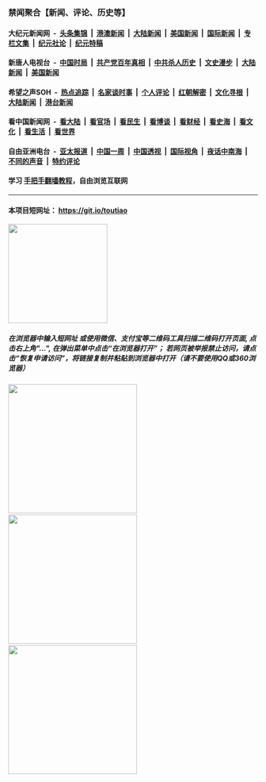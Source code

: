 ### 禁闻聚合【新闻、评论、历史等】

#### 大纪元新闻网 &nbsp;-&nbsp; [头条集锦](indexes/E头条集锦.md?t=02160933) &nbsp;|&nbsp; [港澳新闻](indexes/E港澳新闻.md?t=02160933)  &nbsp;|&nbsp; [大陆新闻](indexes/E大陆新闻.md?t=02160933) &nbsp;|&nbsp; [美国新闻](indexes/E美国新闻.md?t=02160933) &nbsp;|&nbsp; [国际新闻](indexes/E国际新闻.md?t=02160933) &nbsp;|&nbsp; [专栏文集](indexes/E专栏文集.md?t=02160933) &nbsp;|&nbsp; [纪元社论](indexes/E纪元社论.md?t=02160933) &nbsp;|&nbsp; [纪元特稿](indexes/E纪元特稿.md?t=02160933) 

#### 新唐人电视台 &nbsp;-&nbsp; [中国时局](indexes/N中国时局.md?t=02160933) &nbsp;|&nbsp; [共产党百年真相](indexes/N共产党百年真相.md?t=02160933) &nbsp;|&nbsp; [中共杀人历史](indexes/N中共杀人历史.md?t=02160933) &nbsp;|&nbsp; [文史漫步](indexes/N文史漫步.md?t=02160933) &nbsp;|&nbsp; [大陆新闻](indexes/N大陆新闻.md?t=02160933) &nbsp;|&nbsp; [美国新闻](indexes/N美国新闻.md?t=02160933)

#### 希望之声SOH &nbsp;-&nbsp; [热点追踪](indexes/H热点追踪.md?t=02160933) &nbsp;|&nbsp; [名家谈时事](indexes/H名家谈时事.md?t=02160933) &nbsp;|&nbsp; [个人评论](indexes/H个人评论.md?t=02160933)  &nbsp;|&nbsp; [红朝解密](indexes/H红朝解密.md?t=02160933) &nbsp;|&nbsp; [文化寻根](indexes/H文化寻根.md?t=02160933) &nbsp;|&nbsp; [大陆新闻](indexes/H大陆新闻.md?t=02160933) &nbsp;|&nbsp; [港台新闻](indexes/H港台新闻.md?t=02160933)

#### 看中国新闻网 &nbsp;-&nbsp; [看大陆](indexes/S看大陆.md?t=02160933) &nbsp;|&nbsp; [看官场](indexes/S看官场.md?t=02160933) &nbsp;|&nbsp; [看民生](indexes/S看民生.md?t=02160933)  &nbsp;|&nbsp; [看博谈](indexes/S看博谈.md?t=02160933) &nbsp;|&nbsp; [看财经](indexes/S看财经.md?t=02160933) &nbsp;|&nbsp; [看史海](indexes/S看史海.md?t=02160933) &nbsp;|&nbsp; [看文化](indexes/S看文化.md?t=02160933) &nbsp;|&nbsp; [看生活](indexes/S看生活.md?t=02160933) &nbsp;|&nbsp; [看世界](indexes/S看世界.md?t=02160933)

#### 自由亚洲电台 &nbsp;-&nbsp; [亚太报道](indexes/R亚太报道.md?t=02160933) &nbsp;|&nbsp; [中国一周](indexes/R中国一周.md?t=02160933) &nbsp;|&nbsp; [中国透视](indexes/R中国透视.md?t=02160933)  &nbsp;|&nbsp; [国际视角](indexes/R国际视角.md?t=02160933) &nbsp;|&nbsp; [夜话中南海](indexes/R夜话中南海.md?t=02160933) &nbsp;|&nbsp; [不同的声音](indexes/R不同的声音.md?t=02160933) &nbsp;|&nbsp; [特约评论](indexes/R特约评论.md?t=02160933)

#### 学习 [手把手翻墙教程](https://github.com/gfw-breaker/guides/wiki)，自由浏览互联网

----

#### 本项目短网址： https://git.io/toutiao
<img src="https://raw.githubusercontent.com/gfw-breaker/banned-news/master/scripts/img/qr.png" width="200px"/>  

##### 在浏览器中输入短网址 或使用微信、支付宝等二维码工具扫描二维码打开页面, 点击右上角"...", 在弹出菜单中点击“在浏览器打开”； 若网页被举报禁止访问，请点击“恢复申请访问”，将链接复制并粘贴到浏览器中打开（请不要使用QQ或360浏览器）

<img src="https://raw.githubusercontent.com/gfw-breaker/banned-news/master/scripts/img/1.png" width="260px"/> &nbsp; <img src="https://raw.githubusercontent.com/gfw-breaker/banned-news/master/scripts/img/2.png" width="260px"/> &nbsp; <img src="https://raw.githubusercontent.com/gfw-breaker/banned-news/master/scripts/img/3.png" width="260px"/>
